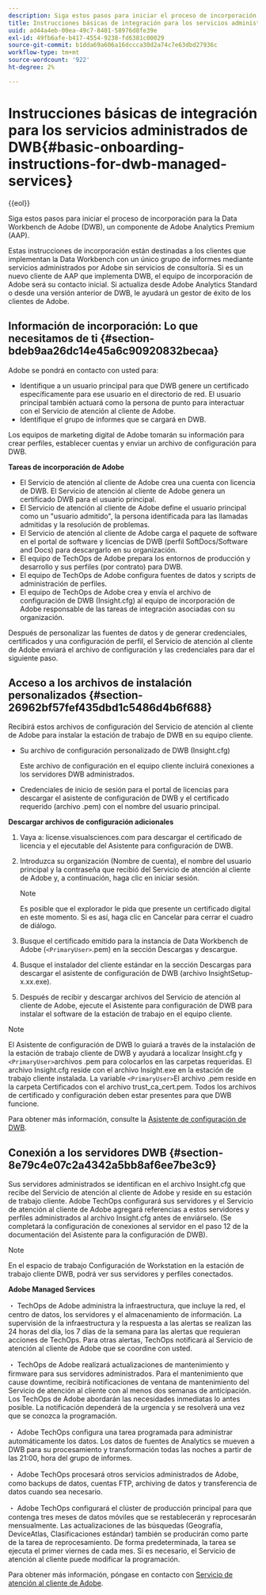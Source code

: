```yaml
---
description: Siga estos pasos para iniciar el proceso de incorporación para la Data Workbench de Adobe (DWB), un componente de Adobe Analytics Premium (AAP).
title: Instrucciones básicas de integración para los servicios administrados de DWB
uuid: ad44a4eb-00ea-49c7-8401-58976d8fe39e
exl-id: 49fb6afe-b417-4554-9238-fd6381c00029
source-git-commit: b1dda69a606a16dccca30d2a74c7e63dbd27936c
workflow-type: tm+mt
source-wordcount: '922'
ht-degree: 2%

---
```


# Instrucciones básicas de integración para los servicios administrados de DWB{#basic-onboarding-instructions-for-dwb-managed-services}

{{eol}}

Siga estos pasos para iniciar el proceso de incorporación para la Data Workbench de Adobe (DWB), un componente de Adobe Analytics Premium (AAP).

Estas instrucciones de incorporación están destinadas a los clientes que implementan la Data Workbench con un único grupo de informes mediante servicios administrados por Adobe sin servicios de consultoría. Si es un nuevo cliente de AAP que implementa DWB, el equipo de incorporación de Adobe será su contacto inicial. Si actualiza desde Adobe Analytics Standard o desde una versión anterior de DWB, le ayudará un gestor de éxito de los clientes de Adobe.

## Información de incorporación: Lo que necesitamos de ti {#section-bdeb9aa26dc14e45a6c90920832becaa}

Adobe se pondrá en contacto con usted para:

* Identifique a un usuario principal para que DWB genere un certificado específicamente para ese usuario en el directorio de red. El usuario principal también actuará como la persona de punto para interactuar con el Servicio de atención al cliente de Adobe.
* Identifique el grupo de informes que se cargará en DWB.

Los equipos de marketing digital de Adobe tomarán su información para crear perfiles, establecer cuentas y enviar un archivo de configuración para DWB.

**Tareas de incorporación de Adobe**

* El Servicio de atención al cliente de Adobe crea una cuenta con licencia de DWB. El Servicio de atención al cliente de Adobe genera un certificado DWB para el usuario principal.
* El Servicio de atención al cliente de Adobe define el usuario principal como un &quot;usuario admitido&quot;, la persona identificada para las llamadas admitidas y la resolución de problemas.
* El Servicio de atención al cliente de Adobe carga el paquete de software en el portal de software y licencias de DWB (perfil SoftDocs/Software and Docs) para descargarlo en su organización.
* El equipo de TechOps de Adobe prepara los entornos de producción y desarrollo y sus perfiles (por contrato) para DWB.
* El equipo de TechOps de Adobe configura fuentes de datos y scripts de administración de perfiles.
* El equipo de TechOps de Adobe crea y envía el archivo de configuración de DWB (Insight.cfg) al equipo de incorporación de Adobe responsable de las tareas de integración asociadas con su organización.

Después de personalizar las fuentes de datos y de generar credenciales, certificados y una configuración de perfil, el Servicio de atención al cliente de Adobe enviará el archivo de configuración y las credenciales para dar el siguiente paso.

## Acceso a los archivos de instalación personalizados {#section-26962bf57fef435dbd1c5486d4b6f688}

Recibirá estos archivos de configuración del Servicio de atención al cliente de Adobe para instalar la estación de trabajo de DWB en su equipo cliente.

* Su archivo de configuración personalizado de DWB (Insight.cfg)

   Este archivo de configuración en el equipo cliente incluirá conexiones a los servidores DWB administrados.

* Credenciales de inicio de sesión para el portal de licencias para descargar el asistente de configuración de DWB y el certificado requerido (archivo .pem) con el nombre del usuario principal.

**Descargar archivos de configuración adicionales**

1. Vaya a: license.visualsciences.com para descargar el certificado de licencia y el ejecutable del Asistente para configuración de DWB.
1. Introduzca su organización (Nombre de cuenta), el nombre del usuario principal y la contraseña que recibió del Servicio de atención al cliente de Adobe y, a continuación, haga clic en iniciar sesión.

   >[!NOTE]
   >
   >Es posible que el explorador le pida que presente un certificado digital en este momento. Si es así, haga clic en Cancelar para cerrar el cuadro de diálogo.

1. Busque el certificado emitido para la instancia de Data Workbench de Adobe (`<PrimaryUser>`.pem) en la sección Descargas y descargue.
1. Busque el instalador del cliente estándar en la sección Descargas para descargar el asistente de configuración de DWB (archivo InsightSetup-x.xx.exe).
1. Después de recibir y descargar archivos del Servicio de atención al cliente de Adobe, ejecute el Asistente para configuración de DWB para instalar el software de la estación de trabajo en el equipo cliente.

>[!NOTE]
El Asistente de configuración de DWB lo guiará a través de la instalación de la estación de trabajo cliente de DWB y ayudará a localizar Insight.cfg y `<PrimaryUser>`archivos .pem para colocarlos en las carpetas requeridas. El archivo Insight.cfg reside con el archivo Insight.exe en la estación de trabajo cliente instalada. La variable `<PrimaryUser>`El archivo .pem reside en la carpeta Certificados con el archivo trust_ca_cert.pem. Todos los archivos de certificado y configuración deben estar presentes para que DWB funcione.

Para obtener más información, consulte la [Asistente de configuración de DWB](https://experienceleague.adobe.com/docs/data-workbench/using/install/workstation-setup/install-setup.html).

## Conexión a los servidores DWB {#section-8e79c4e07c2a4342a5bb8af6ee7be3c9}

Sus servidores administrados se identifican en el archivo Insight.cfg que recibe del Servicio de atención al cliente de Adobe y reside en su estación de trabajo cliente. Adobe TechOps configurará sus servidores y el Servicio de atención al cliente de Adobe agregará referencias a estos servidores y perfiles administrados al archivo Insight.cfg antes de enviárselo. (Se completará la configuración de conexiones al servidor en el paso 12 de la documentación del Asistente para la configuración de DWB).

>[!NOTE]
En el espacio de trabajo Configuración de Workstation en la estación de trabajo cliente DWB, podrá ver sus servidores y perfiles conectados.

**Adobe Managed Services**

・ TechOps de Adobe administra la infraestructura, que incluye la red, el centro de datos, los servidores y el almacenamiento de información. La supervisión de la infraestructura y la respuesta a las alertas se realizan las 24 horas del día, los 7 días de la semana para las alertas que requieran acciones de TechOps. Para otras alertas, TechOps notificará al Servicio de atención al cliente de Adobe que se coordine con usted.

・ TechOps de Adobe realizará actualizaciones de mantenimiento y firmware para sus servidores administrados. Para el mantenimiento que cause downtime, recibirá notificaciones de ventana de mantenimiento del Servicio de atención al cliente con al menos dos semanas de anticipación. Los TechOps de Adobe abordarán las necesidades inmediatas lo antes posible. La notificación dependerá de la urgencia y se resolverá una vez que se conozca la programación.

・ Adobe TechOps configura una tarea programada para administrar automáticamente los datos. Los datos de fuentes de Analytics se mueven a DWB para su procesamiento y transformación todas las noches a partir de las 21:00, hora del grupo de informes.

・ Adobe TechOps procesará otros servicios administrados de Adobe, como backups de datos, cuentas FTP, archiving de datos y transferencia de datos cuando sea necesario.

・ Adobe TechOps configurará el clúster de producción principal para que contenga tres meses de datos móviles que se restablecerán y reprocesarán mensualmente. Las actualizaciones de las búsquedas (Geografía, DeviceAtlas, Clasificaciones estándar) también se producirán como parte de la tarea de reprocesamiento. De forma predeterminada, la tarea se ejecuta el primer viernes de cada mes. Si es necesario, el Servicio de atención al cliente puede modificar la programación.

Para obtener más información, póngase en contacto con [Servicio de atención al cliente de Adobe](https://helpx.adobe.com/support/programs/enterprise-support-terms.html).
